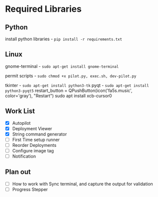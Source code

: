 # Required Libraries

## Python

install python libraries - `pip install -r requirements.txt`

## Linux

gnome-terminal - `sudo apt-get install gnome-terminal`

permit scripts - `sudo chmod +x pilot.py, exec.sh, dev-pilot.py`

tkinter - `sudo apt-get install python3-tk`
pyqt - `sudo apt-get install python3-pyqt5`
restart_button = QPushButton(icon('fa5s.music', color='gray'), "Restart")
sudo apt install xcb-cursor0

## Work List

- [x] Autopilot
- [x] Deployment Viewer
- [x] String command generator
- [ ] First Time setup runner
- [ ] Reorder Deployments
- [ ] Configure image tag
- [ ] Notification

## Plan out

- [ ] How to work with Sync terminal, and capture the output for validation
- [ ] Progress Stepper